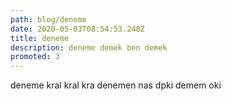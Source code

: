 ```yaml
---
path: blog/deneme
date: 2020-05-03T08:54:53.248Z
title: deneme
description: deneme demek ben demek
promoted: 3
---
```

deneme kral kral kra denemen nas dpki demem oki